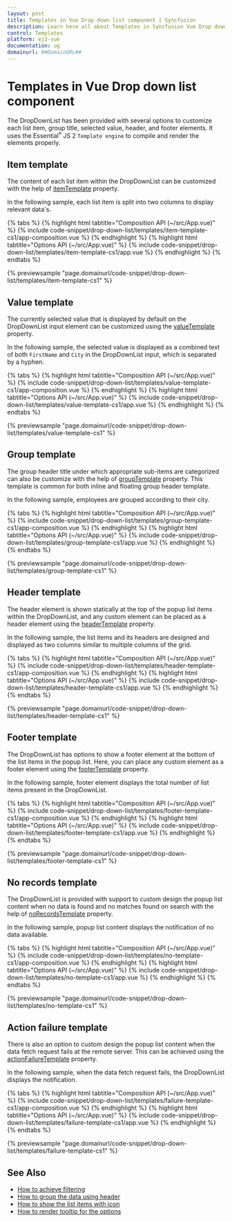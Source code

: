 ```yaml
---
layout: post
title: Templates in Vue Drop down list component | Syncfusion
description: Learn here all about Templates in Syncfusion Vue Drop down list component of Syncfusion Essential JS 2 and more.
control: Templates 
platform: ej2-vue
documentation: ug
domainurl: ##DomainURL##
---
```


# Templates in Vue Drop down list component

The DropDownList has been provided with several options to customize each list item, group title, selected value, header, and footer elements. It uses the Essential<sup style="font-size:70%">&reg;</sup> JS 2 `Template engine` to compile and render the elements properly.

## Item template

The content of each list item within the DropDownList can be customized with the help of [itemTemplate](https://ej2.syncfusion.com/vue/documentation/api/drop-down-list/#itemtemplate) property.

In the following sample, each list item is split into two columns to display relevant data's.

{% tabs %}
{% highlight html tabtitle="Composition API (~/src/App.vue)" %}
{% include code-snippet/drop-down-list/templates/item-template-cs1/app-composition.vue %}
{% endhighlight %}
{% highlight html tabtitle="Options API (~/src/App.vue)" %}
{% include code-snippet/drop-down-list/templates/item-template-cs1/app.vue %}
{% endhighlight %}
{% endtabs %}
        
{% previewsample "page.domainurl/code-snippet/drop-down-list/templates/item-template-cs1" %}

## Value template

The currently selected value that is displayed by default on the DropDownList input element can be customized using the [valueTemplate](https://ej2.syncfusion.com/vue/documentation/api/drop-down-list/#valuetemplate) property.

In the following sample, the selected value is displayed as a combined text of both `FirstName` and `City` in the DropDownList input, which is separated by a hyphen.

{% tabs %}
{% highlight html tabtitle="Composition API (~/src/App.vue)" %}
{% include code-snippet/drop-down-list/templates/value-template-cs1/app-composition.vue %}
{% endhighlight %}
{% highlight html tabtitle="Options API (~/src/App.vue)" %}
{% include code-snippet/drop-down-list/templates/value-template-cs1/app.vue %}
{% endhighlight %}
{% endtabs %}
        
{% previewsample "page.domainurl/code-snippet/drop-down-list/templates/value-template-cs1" %}

## Group template

The group header title under which appropriate sub-items are categorized can also be customize with the help of [groupTemplate](https://ej2.syncfusion.com/vue/documentation/api/drop-down-list/#grouptemplate) property. This template is common for both inline and floating group header template.

In the following sample, employees are grouped according to their city.

{% tabs %}
{% highlight html tabtitle="Composition API (~/src/App.vue)" %}
{% include code-snippet/drop-down-list/templates/group-template-cs1/app-composition.vue %}
{% endhighlight %}
{% highlight html tabtitle="Options API (~/src/App.vue)" %}
{% include code-snippet/drop-down-list/templates/group-template-cs1/app.vue %}
{% endhighlight %}
{% endtabs %}
        
{% previewsample "page.domainurl/code-snippet/drop-down-list/templates/group-template-cs1" %}

## Header template

The header element is shown statically at the top of the popup list items within the DropDownList, and any custom element can be placed as a header element using the [headerTemplate](https://ej2.syncfusion.com/vue/documentation/api/drop-down-list/#headertemplate) property.

In the following sample, the list items and its headers are designed and displayed as two columns similar to multiple columns of the grid.

{% tabs %}
{% highlight html tabtitle="Composition API (~/src/App.vue)" %}
{% include code-snippet/drop-down-list/templates/header-template-cs1/app-composition.vue %}
{% endhighlight %}
{% highlight html tabtitle="Options API (~/src/App.vue)" %}
{% include code-snippet/drop-down-list/templates/header-template-cs1/app.vue %}
{% endhighlight %}
{% endtabs %}
        
{% previewsample "page.domainurl/code-snippet/drop-down-list/templates/header-template-cs1" %}

## Footer template

The DropDownList has options to show a footer element at the bottom of the list items in the popup list. Here, you can place any custom element as a footer element using the [footerTemplate](https://ej2.syncfusion.com/vue/documentation/api/drop-down-list/#footertemplate) property.

In the following sample, footer element displays the total number of list items present in the DropDownList.

{% tabs %}
{% highlight html tabtitle="Composition API (~/src/App.vue)" %}
{% include code-snippet/drop-down-list/templates/footer-template-cs1/app-composition.vue %}
{% endhighlight %}
{% highlight html tabtitle="Options API (~/src/App.vue)" %}
{% include code-snippet/drop-down-list/templates/footer-template-cs1/app.vue %}
{% endhighlight %}
{% endtabs %}
        
{% previewsample "page.domainurl/code-snippet/drop-down-list/templates/footer-template-cs1" %}

## No records template

The DropDownList is provided with support to custom design the popup list content when no data is found and no matches found on search with the help of [noRecordsTemplate](https://ej2.syncfusion.com/vue/documentation/api/drop-down-list/#norecordstemplate) property.

In the following sample, popup list content displays the notification of no data available.

{% tabs %}
{% highlight html tabtitle="Composition API (~/src/App.vue)" %}
{% include code-snippet/drop-down-list/templates/no-template-cs1/app-composition.vue %}
{% endhighlight %}
{% highlight html tabtitle="Options API (~/src/App.vue)" %}
{% include code-snippet/drop-down-list/templates/no-template-cs1/app.vue %}
{% endhighlight %}
{% endtabs %}
        
{% previewsample "page.domainurl/code-snippet/drop-down-list/templates/no-template-cs1" %}

## Action failure template

There is also an option to custom design the popup list content when the data fetch request fails at the remote server. This can be achieved using the [actionFailureTemplate](https://ej2.syncfusion.com/vue/documentation/api/drop-down-list/#actionfailuretemplate) property.

In the following sample, when the data fetch request fails, the DropDownList displays the notification.

{% tabs %}
{% highlight html tabtitle="Composition API (~/src/App.vue)" %}
{% include code-snippet/drop-down-list/templates/failure-template-cs1/app-composition.vue %}
{% endhighlight %}
{% highlight html tabtitle="Options API (~/src/App.vue)" %}
{% include code-snippet/drop-down-list/templates/failure-template-cs1/app.vue %}
{% endhighlight %}
{% endtabs %}
        
{% previewsample "page.domainurl/code-snippet/drop-down-list/templates/failure-template-cs1" %}

## See Also

* [How to achieve filtering](./filtering/)
* [How to group the data using header](./grouping/)
* [How to show the list items with icon](./how-to/icons-support/)
* [How to render tooltip for the options](./how-to/tooltip/)